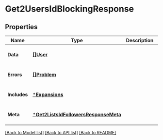 # Get2UsersIdBlockingResponse

## Properties
Name | Type | Description | Notes
------------ | ------------- | ------------- | -------------
**Data** | [**[]User**](User.md) |  | [optional] [default to null]
**Errors** | [**[]Problem**](Problem.md) |  | [optional] [default to null]
**Includes** | [***Expansions**](Expansions.md) |  | [optional] [default to null]
**Meta** | [***Get2ListsIdFollowersResponseMeta**](Get2ListsIdFollowersResponse_meta.md) |  | [optional] [default to null]

[[Back to Model list]](../README.md#documentation-for-models) [[Back to API list]](../README.md#documentation-for-api-endpoints) [[Back to README]](../README.md)

